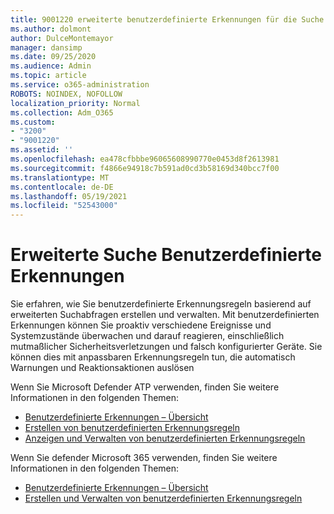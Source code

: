 ```yaml
---
title: 9001220 erweiterte benutzerdefinierte Erkennungen für die Suche
ms.author: dolmont
author: DulceMontemayor
manager: dansimp
ms.date: 09/25/2020
ms.audience: Admin
ms.topic: article
ms.service: o365-administration
ROBOTS: NOINDEX, NOFOLLOW
localization_priority: Normal
ms.collection: Adm_O365
ms.custom:
- "3200"
- "9001220"
ms.assetid: ''
ms.openlocfilehash: ea478cfbbbe96065608990770e0453d8f2613981
ms.sourcegitcommit: f4866e94918c7b591ad0cd3b58169d340bcc7f00
ms.translationtype: MT
ms.contentlocale: de-DE
ms.lasthandoff: 05/19/2021
ms.locfileid: "52543000"
---
```

# <a name="advanced-hunting-custom-detections"></a>Erweiterte Suche Benutzerdefinierte Erkennungen

Sie erfahren, wie Sie benutzerdefinierte Erkennungsregeln basierend auf erweiterten Suchabfragen erstellen und verwalten. Mit benutzerdefinierten Erkennungen können Sie proaktiv verschiedene Ereignisse und Systemzustände überwachen und darauf reagieren, einschließlich mutmaßlicher Sicherheitsverletzungen und falsch konfigurierter Geräte. Sie können dies mit anpassbaren Erkennungsregeln tun, die automatisch Warnungen und Reaktionsaktionen auslösen
  
Wenn Sie Microsoft Defender ATP verwenden, finden Sie weitere Informationen in den folgenden Themen: 
- [Benutzerdefinierte Erkennungen – Übersicht](/windows/security/threat-protection/microsoft-defender-atp/overview-custom-detections)
- [Erstellen von benutzerdefinierten Erkennungsregeln](/windows/security/threat-protection/microsoft-defender-atp/custom-detection-rules)
- [Anzeigen und Verwalten von benutzerdefinierten Erkennungsregeln](/windows/security/threat-protection/microsoft-defender-atp/custom-detections-manage)

Wenn Sie defender Microsoft 365 verwenden, finden Sie weitere Informationen in den folgenden Themen: 
- [Benutzerdefinierte Erkennungen – Übersicht](/microsoft-365/security/mtp/custom-detections-overview)
- [Erstellen und Verwalten von benutzerdefinierten Erkennungsregeln](/microsoft-365/security/mtp/custom-detection-rules)

